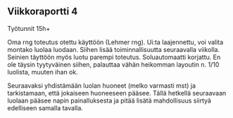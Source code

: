 ## Viikkoraportti 4

Työtunnit 15h+

Oma rng toteutus otettu käyttöön (Lehmer rng). Ui:ta laajennettu, voi valita montako luolaa luodaan. Siihen lisää toiminnallisuutta seuraavalla viikolla. Seinien täyttöön myös luotu parempi toteutus. Soluautomaatti korjattu. En ole täysin tyytyväinen siihen, palauttaa vähän heikomman layoutin n. 1/10 luolista, muuten ihan ok. 

Seuraavaksi yhdistämään luolan huoneet (melko varmasti mst) ja tarkistamaan, että jokaiseen huoneeseen pääsee. Tällä hetkellä seuraavaan luolaan pääsee napin painalluksesta ja pitää lisätä mahdollisuus siirtyä edelliseen samalla tavalla.

